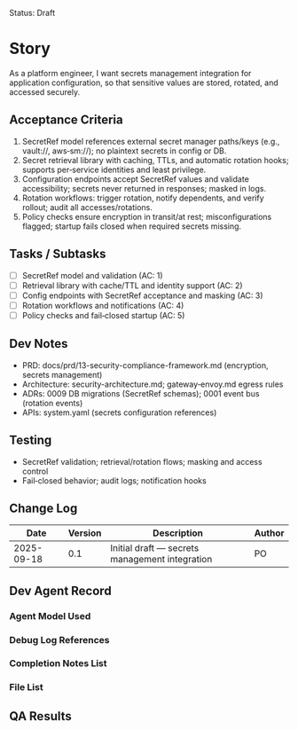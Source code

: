 Status: Draft

# Story
As a platform engineer,
I want secrets management integration for application configuration,
so that sensitive values are stored, rotated, and accessed securely.

## Acceptance Criteria
1. SecretRef model references external secret manager paths/keys (e.g., vault://, aws‑sm://); no plaintext secrets in config or DB.
2. Secret retrieval library with caching, TTLs, and automatic rotation hooks; supports per‑service identities and least privilege.
3. Configuration endpoints accept SecretRef values and validate accessibility; secrets never returned in responses; masked in logs.
4. Rotation workflows: trigger rotation, notify dependents, and verify rollout; audit all accesses/rotations.
5. Policy checks ensure encryption in transit/at rest; misconfigurations flagged; startup fails closed when required secrets missing.

## Tasks / Subtasks
- [ ] SecretRef model and validation (AC: 1)
- [ ] Retrieval library with cache/TTL and identity support (AC: 2)
- [ ] Config endpoints with SecretRef acceptance and masking (AC: 3)
- [ ] Rotation workflows and notifications (AC: 4)
- [ ] Policy checks and fail‑closed startup (AC: 5)

## Dev Notes
- PRD: docs/prd/13-security-compliance-framework.md (encryption, secrets management)
- Architecture: security-architecture.md; gateway‑envoy.md egress rules
- ADRs: 0009 DB migrations (SecretRef schemas); 0001 event bus (rotation events)
- APIs: system.yaml (secrets configuration references)

## Testing
- SecretRef validation; retrieval/rotation flows; masking and access control
- Fail‑closed behavior; audit logs; notification hooks

## Change Log
| Date       | Version | Description                                   | Author |
|------------|---------|-----------------------------------------------|--------|
| 2025-09-18 | 0.1     | Initial draft — secrets management integration | PO     |

## Dev Agent Record

### Agent Model Used
<record at implementation time>

### Debug Log References
<links at implementation time>

### Completion Notes List
<notes at implementation time>

### File List
<files at implementation time>

## QA Results
<QA to fill>

